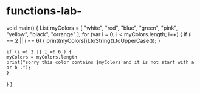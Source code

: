 ﻿# functions-lab-
void main() {
  List myColors = [
    "white",
    "red",
    "blue",
    "green",
    "pink",
    "yellow",
    "black",
    "orrange"
  ];
  for (var i = 0; i < myColors.length; i++) {
    if (i == 2 || i == 6) {
      print(myColors[i].toString().toUpperCase());
    }
    
    if (i =! 2 || i =! 6 ) {
    myColors = myColors.length
    print("sorry this color contains $myColors and it is not start with a or b .");
    }
  }
}
